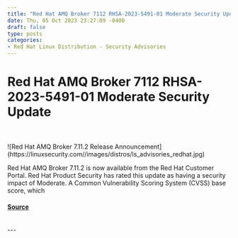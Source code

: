 ```yaml
---
title: "Red Hat AMQ Broker 7112 RHSA-2023-5491-01 Moderate Security Update"
date: Thu, 05 Oct 2023 23:27:09 -0400
draft: false
type: posts
categories: 
- Red Hat Linux Distribution - Security Advisories
---
```

# Red Hat AMQ Broker 7112 RHSA-2023-5491-01 Moderate Security Update

<br/>

<br/>
![Red Hat AMQ Broker 7.11.2 Release Announcement](https://linuxsecurity.com//images/distros/ls_advisories_redhat.jpg)

Red Hat AMQ Broker 7.11.2 is now available from the Red Hat Customer Portal. Red Hat Product Security has rated this update as having a security impact of Moderate. A Common Vulnerability Scoring System (CVSS) base score, which

#### [Source](https://linuxsecurity.com/advisories/red-hat/redhat-rhsa-2023-5491-01-moderate-red-hat-amq-broker-7-11-2-release-and-giuhcdj6mdvd)

<br/>
---
